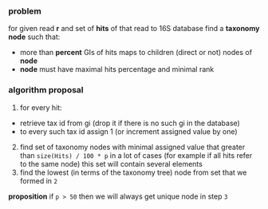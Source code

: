 ### problem
for given read **r** and set of **hits** of that read to 16S database find a **taxonomy node** such that:
* more than **percent** GIs of hits maps to children (direct or not) nodes of **node**
* **node** must have maximal hits percentage and minimal rank

### algorithm proposal
1. for every hit:
  * retrieve tax id from gi (drop it if there is no such gi in the database)
  * to every such tax id assign 1 (or increment assigned value by one)
2. find set of taxonomy nodes with minimal assigned value that greater than `size(Hits) / 100 * p` in a lot of cases (for example if all hits refer to the same node) this set will contain several elements
3. find the lowest (in terms of the taxonomy tree) node from set that we formed in `2`

**proposition** if `p > 50` then we will always get unique node in step `3`

